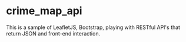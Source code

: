 # crime_map_api
This is a sample of LeafletJS, Bootstrap, playing with RESTful API's that return JSON and front-end interaction.
